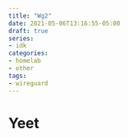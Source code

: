 ```yaml
---
title: "Wg2"
date: 2021-05-06T13:16:55-05:00
draft: true
series:
- idk
categories:
- homelab
- other
tags:
- wireguard
---
```


# Yeet
